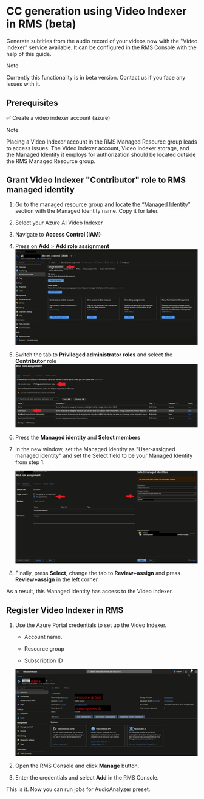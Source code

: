 # CC generation using Video Indexer in RMS (beta)

Generate subtitles from the audio record of your videos now with the "Video indexer" service available. It can be configured in the RMS Console with the help of this guide.

> [!NOTE]
> Currently this functionality is in beta version. Contact us if you face any issues with it.

## Prerequisites

✅  Create a video indexer account (azure)

> [!NOTE]
> Placing a Video Indexer account in the RMS Managed Resource group leads to access issues. The Video Indexer account, Video Indexer storage, and the Managed Identity it employs for authorization should be located outside the RMS Managed Resource group.

## Grant Video Indexer "Contributor" role to RMS managed identity

1. Go to the managed resource group and [locate the “Managed Identity”](https://github.com/Ravnur-Inc/ams-api-replacement-demo-app/blob/main/docs/find-managed.md) section with the Managed Identity name. Copy it for later.

2. Select your Azure AI Video Indexer

3. Navigate to **Access Control (IAM)**

4. Press on **Add** > **Add role assignment**
    ![role assignment 1](img/vi-role-assignment-1.png)

5. Switch the tab to **Privileged administrator roles** and select the **Contributor** role
    ![role assignment 2](img/vi-role-assignment-2.png)

6. Press the **Managed identity** and **Select members**

7. In the new window, set the Managed identity as "User-assigned managed identity" and set the Select field to be your Managed Identity from step 1.

    ![role assignment 3](img/vi-role-assignment-3.png)

8. Finally, press **Select**, change the tab to **Review+assign** and press **Review+assign** in the left corner.

As a result, this Managed Identity has access to the Video Indexer.

## Register Video Indexer in RMS

1. Use the Azure Portal credentials to set up the Video Indexer.

   * Account name.

   * Resource group

   * Subscription ID

    ![Video Indexer credentials](img/vi-creds.png)

2. Open the RMS Console and click **Manage** button.

3. Enter the credentials and select **Add** in the RMS Console.

This is it. Now you can run jobs for AudioAnalyzer preset.
